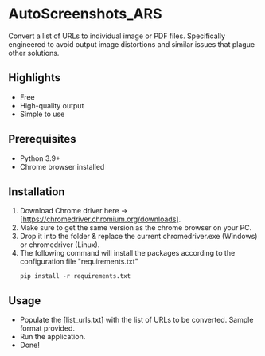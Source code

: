 # AutoScreenshots_ARS
Convert a list of URLs to individual image or PDF files. Specifically engineered to avoid output image distortions and similar issues that plague other solutions.

## Highlights

*	Free
*	High-quality output
*	Simple to use

## Prerequisites

* Python 3.9+
* Chrome browser installed

## Installation
1. Download Chrome driver here -> [https://chromedriver.chromium.org/downloads]. 
2. Make sure to get the same version as the chrome browser on your PC.
3. Drop it into the folder & replace the current chromedriver.exe (Windows) or chromedriver (Linux).
4. The following command will install the packages according to the configuration file "requirements.txt"
   ```
   pip install -r requirements.txt
   ```
   
## Usage

* Populate the [list_urls.txt] with the list of URLs to be converted. Sample format provided. 
* Run the application.
* Done!
